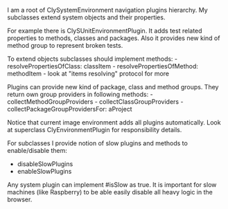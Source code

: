 I am a root of ClySystemEnvironment navigation plugins hierarchy.
My subclasses extend system objects and their properties.

For example there is ClySUnitEnvironmentPlugin. It adds test related properties to methods, classes and packages. Also it provides new kind of method group to represent broken tests.

To extend objects subclasses should implement methods: 
	- resolvePropertiesOfClass: classItem
	- resolvePropertiesOfMethod: methodItem
	- look at "items resolving" protocol for more

Plugins can provide new kind of package, class and method groups. They return own group providers in following methods:
	- collectMethodGroupProviders
	- collectClassGroupProviders
	- collectPackageGroupProvidersFor: aProject

Notice that current image environment adds all plugins automatically. 
Look at superclass ClyEnvironmentPlugin for responsibility details.

For subclasses I provide notion of slow plugins and methods to enable/disable them:

- disableSlowPlugins
- enableSlowPlugins

Any system plugin can implement #isSlow as true. It is important for slow machines (like Raspberry) to be able easily disable all heavy logic in the browser.